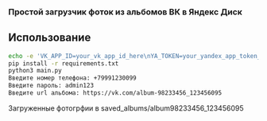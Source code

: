 ### Простой загрузчик фоток из альбомов ВК в Яндекс Диск


## Использование

```bash
echo -e 'VK_APP_ID=your_vk_app_id_here\nYA_TOKEN=your_yandex_app_token_here' > .env
pip install -r requirements.txt
python3 main.py
Введите номер телефона: +79991230099
Введите пароль: admin123
Введите url альбома: https://vk.com/album-98233456_123456095
```

Загруженные фотогрфии в saved_albums/album98233456_123456095
